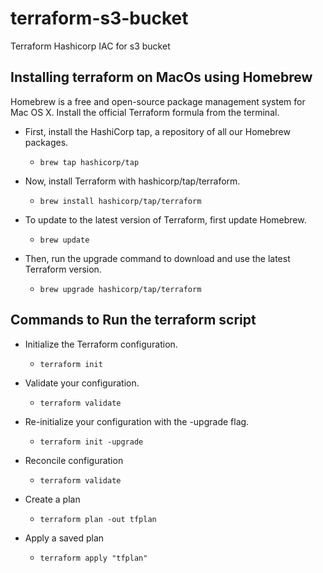 # terraform-s3-bucket
Terraform Hashicorp IAC for s3 bucket  

## Installing terraform on MacOs using Homebrew
Homebrew is a free and open-source package management system for Mac OS X. Install the official Terraform formula from the terminal.

- First, install the HashiCorp tap, a repository of all our Homebrew packages.
    - `brew tap hashicorp/tap`

- Now, install Terraform with hashicorp/tap/terraform.
    - `brew install hashicorp/tap/terraform`

- To update to the latest version of Terraform, first update Homebrew.
    - `brew update`

- Then, run the upgrade command to download and use the latest Terraform version.
    - `brew upgrade hashicorp/tap/terraform`



## Commands to Run the terraform script
- Initialize the Terraform configuration.
    - `terraform init`

- Validate your configuration.
    - `terraform validate`

- Re-initialize your configuration with the -upgrade flag.
    - `terraform init -upgrade`

- Reconcile configuration
    - `terraform validate`

- Create a plan
    - `terraform plan -out tfplan`

- Apply a saved plan
    - `terraform apply "tfplan"`


